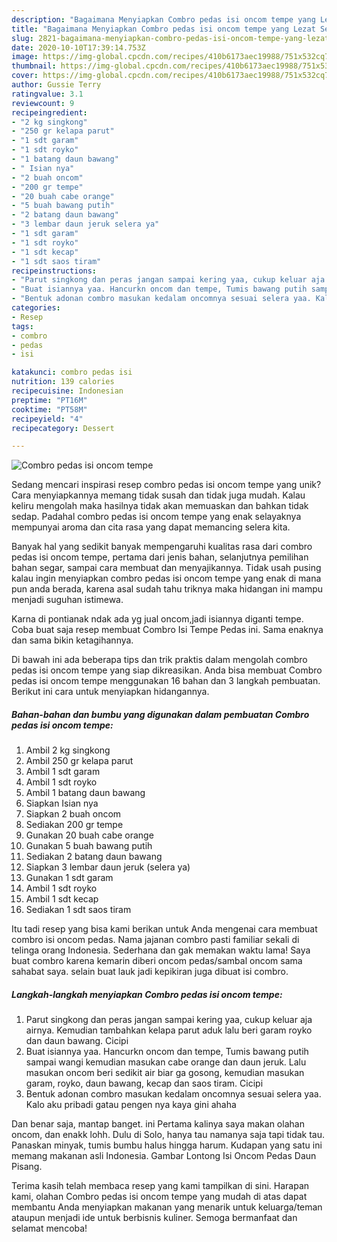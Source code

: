 ```yaml
---
description: "Bagaimana Menyiapkan Combro pedas isi oncom tempe yang Lezat Sekali"
title: "Bagaimana Menyiapkan Combro pedas isi oncom tempe yang Lezat Sekali"
slug: 2821-bagaimana-menyiapkan-combro-pedas-isi-oncom-tempe-yang-lezat-sekali
date: 2020-10-10T17:39:14.753Z
image: https://img-global.cpcdn.com/recipes/410b6173aec19988/751x532cq70/combro-pedas-isi-oncom-tempe-foto-resep-utama.jpg
thumbnail: https://img-global.cpcdn.com/recipes/410b6173aec19988/751x532cq70/combro-pedas-isi-oncom-tempe-foto-resep-utama.jpg
cover: https://img-global.cpcdn.com/recipes/410b6173aec19988/751x532cq70/combro-pedas-isi-oncom-tempe-foto-resep-utama.jpg
author: Gussie Terry
ratingvalue: 3.1
reviewcount: 9
recipeingredient:
- "2 kg singkong"
- "250 gr kelapa parut"
- "1 sdt garam"
- "1 sdt royko"
- "1 batang daun bawang"
- " Isian nya"
- "2 buah oncom"
- "200 gr tempe"
- "20 buah cabe orange"
- "5 buah bawang putih"
- "2 batang daun bawang"
- "3 lembar daun jeruk selera ya"
- "1 sdt garam"
- "1 sdt royko"
- "1 sdt kecap"
- "1 sdt saos tiram"
recipeinstructions:
- "Parut singkong dan peras jangan sampai kering yaa, cukup keluar aja airnya. Kemudian tambahkan kelapa parut aduk lalu beri garam royko dan daun bawang. Cicipi"
- "Buat isiannya yaa. Hancurkn oncom dan tempe, Tumis bawang putih sampai wangi kemudian masukan cabe orange dan daun jeruk. Lalu masukan oncom beri sedikit air biar ga gosong, kemudian masukan garam, royko, daun bawang, kecap dan saos tiram. Cicipi"
- "Bentuk adonan combro masukan kedalam oncomnya sesuai selera yaa. Kalo aku pribadi gatau pengen nya kaya gini ahaha"
categories:
- Resep
tags:
- combro
- pedas
- isi

katakunci: combro pedas isi 
nutrition: 139 calories
recipecuisine: Indonesian
preptime: "PT16M"
cooktime: "PT58M"
recipeyield: "4"
recipecategory: Dessert

---
```



![Combro pedas isi oncom tempe](https://img-global.cpcdn.com/recipes/410b6173aec19988/751x532cq70/combro-pedas-isi-oncom-tempe-foto-resep-utama.jpg)

Sedang mencari inspirasi resep combro pedas isi oncom tempe yang unik? Cara menyiapkannya memang tidak susah dan tidak juga mudah. Kalau keliru mengolah maka hasilnya tidak akan memuaskan dan bahkan tidak sedap. Padahal combro pedas isi oncom tempe yang enak selayaknya mempunyai aroma dan cita rasa yang dapat memancing selera kita.

Banyak hal yang sedikit banyak mempengaruhi kualitas rasa dari combro pedas isi oncom tempe, pertama dari jenis bahan, selanjutnya pemilihan bahan segar, sampai cara membuat dan menyajikannya. Tidak usah pusing kalau ingin menyiapkan combro pedas isi oncom tempe yang enak di mana pun anda berada, karena asal sudah tahu triknya maka hidangan ini mampu menjadi suguhan istimewa.

Karna di pontianak ndak ada yg jual oncom,jadi isiannya diganti tempe. Coba buat saja resep membuat Combro Isi Tempe Pedas ini. Sama enaknya dan sama bikin ketagihannya.


Di bawah ini ada beberapa tips dan trik praktis dalam mengolah combro pedas isi oncom tempe yang siap dikreasikan. Anda bisa membuat Combro pedas isi oncom tempe menggunakan 16 bahan dan 3 langkah pembuatan. Berikut ini cara untuk menyiapkan hidangannya.

<!--inarticleads1-->

##### Bahan-bahan dan bumbu yang digunakan dalam pembuatan Combro pedas isi oncom tempe:

1. Ambil 2 kg singkong
1. Ambil 250 gr kelapa parut
1. Ambil 1 sdt garam
1. Ambil 1 sdt royko
1. Ambil 1 batang daun bawang
1. Siapkan  Isian nya
1. Siapkan 2 buah oncom
1. Sediakan 200 gr tempe
1. Gunakan 20 buah cabe orange
1. Gunakan 5 buah bawang putih
1. Sediakan 2 batang daun bawang
1. Siapkan 3 lembar daun jeruk (selera ya)
1. Gunakan 1 sdt garam
1. Ambil 1 sdt royko
1. Ambil 1 sdt kecap
1. Sediakan 1 sdt saos tiram


Itu tadi resep yang bisa kami berikan untuk Anda mengenai cara membuat combro isi oncom pedas. Nama jajanan combro pasti familiar sekali di telinga orang Indonesia. Sederhana dan gak memakan waktu lama! Saya buat combro karena kemarin diberi oncom pedas/sambal oncom sama sahabat saya. selain buat lauk jadi kepikiran juga dibuat isi combro. 

<!--inarticleads2-->

##### Langkah-langkah menyiapkan Combro pedas isi oncom tempe:

1. Parut singkong dan peras jangan sampai kering yaa, cukup keluar aja airnya. Kemudian tambahkan kelapa parut aduk lalu beri garam royko dan daun bawang. Cicipi
1. Buat isiannya yaa. Hancurkn oncom dan tempe, Tumis bawang putih sampai wangi kemudian masukan cabe orange dan daun jeruk. Lalu masukan oncom beri sedikit air biar ga gosong, kemudian masukan garam, royko, daun bawang, kecap dan saos tiram. Cicipi
1. Bentuk adonan combro masukan kedalam oncomnya sesuai selera yaa. Kalo aku pribadi gatau pengen nya kaya gini ahaha


Dan benar saja, mantap banget. ini Pertama kalinya saya makan olahan oncom, dan enakk lohh. Dulu di Solo, hanya tau namanya saja tapi tidak tau. Panaskan minyak, tumis bumbu halus hingga harum. Kudapan yang satu ini memang makanan asli Indonesia. Gambar Lontong Isi Oncom Pedas Daun Pisang. 

Terima kasih telah membaca resep yang kami tampilkan di sini. Harapan kami, olahan Combro pedas isi oncom tempe yang mudah di atas dapat membantu Anda menyiapkan makanan yang menarik untuk keluarga/teman ataupun menjadi ide untuk berbisnis kuliner. Semoga bermanfaat dan selamat mencoba!

